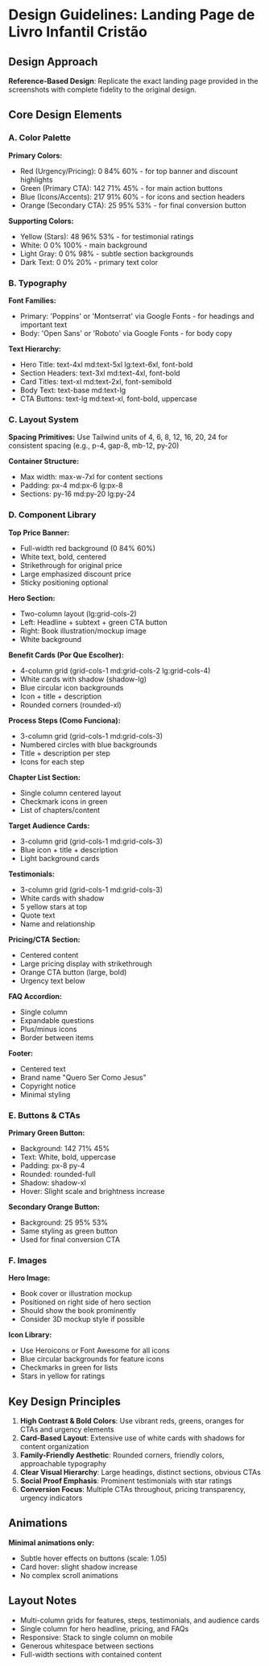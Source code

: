 # Design Guidelines: Landing Page de Livro Infantil Cristão

## Design Approach
**Reference-Based Design**: Replicate the exact landing page provided in the screenshots with complete fidelity to the original design.

## Core Design Elements

### A. Color Palette

**Primary Colors:**
- Red (Urgency/Pricing): 0 84% 60% - for top banner and discount highlights
- Green (Primary CTA): 142 71% 45% - for main action buttons
- Blue (Icons/Accents): 217 91% 60% - for icons and section headers
- Orange (Secondary CTA): 25 95% 53% - for final conversion button

**Supporting Colors:**
- Yellow (Stars): 48 96% 53% - for testimonial ratings
- White: 0 0% 100% - main background
- Light Gray: 0 0% 98% - subtle section backgrounds
- Dark Text: 0 0% 20% - primary text color

### B. Typography

**Font Families:**
- Primary: 'Poppins' or 'Montserrat' via Google Fonts - for headings and important text
- Body: 'Open Sans' or 'Roboto' via Google Fonts - for body copy

**Text Hierarchy:**
- Hero Title: text-4xl md:text-5xl lg:text-6xl, font-bold
- Section Headers: text-3xl md:text-4xl, font-bold
- Card Titles: text-xl md:text-2xl, font-semibold
- Body Text: text-base md:text-lg
- CTA Buttons: text-lg md:text-xl, font-bold, uppercase

### C. Layout System

**Spacing Primitives:** Use Tailwind units of 4, 6, 8, 12, 16, 20, 24 for consistent spacing (e.g., p-4, gap-8, mb-12, py-20)

**Container Structure:**
- Max width: max-w-7xl for content sections
- Padding: px-4 md:px-6 lg:px-8
- Sections: py-16 md:py-20 lg:py-24

### D. Component Library

**Top Price Banner:**
- Full-width red background (0 84% 60%)
- White text, bold, centered
- Strikethrough for original price
- Large emphasized discount price
- Sticky positioning optional

**Hero Section:**
- Two-column layout (lg:grid-cols-2)
- Left: Headline + subtext + green CTA button
- Right: Book illustration/mockup image
- White background

**Benefit Cards (Por Que Escolher):**
- 4-column grid (grid-cols-1 md:grid-cols-2 lg:grid-cols-4)
- White cards with shadow (shadow-lg)
- Blue circular icon backgrounds
- Icon + title + description
- Rounded corners (rounded-xl)

**Process Steps (Como Funciona):**
- 3-column grid (grid-cols-1 md:grid-cols-3)
- Numbered circles with blue backgrounds
- Title + description per step
- Icons for each step

**Chapter List Section:**
- Single column centered layout
- Checkmark icons in green
- List of chapters/content

**Target Audience Cards:**
- 3-column grid (grid-cols-1 md:grid-cols-3)
- Blue icon + title + description
- Light background cards

**Testimonials:**
- 3-column grid (grid-cols-1 md:grid-cols-3)
- White cards with shadow
- 5 yellow stars at top
- Quote text
- Name and relationship

**Pricing/CTA Section:**
- Centered content
- Large pricing display with strikethrough
- Orange CTA button (large, bold)
- Urgency text below

**FAQ Accordion:**
- Single column
- Expandable questions
- Plus/minus icons
- Border between items

**Footer:**
- Centered text
- Brand name "Quero Ser Como Jesus"
- Copyright notice
- Minimal styling

### E. Buttons & CTAs

**Primary Green Button:**
- Background: 142 71% 45%
- Text: White, bold, uppercase
- Padding: px-8 py-4
- Rounded: rounded-full
- Shadow: shadow-xl
- Hover: Slight scale and brightness increase

**Secondary Orange Button:**
- Background: 25 95% 53%
- Same styling as green button
- Used for final conversion CTA

### F. Images

**Hero Image:**
- Book cover or illustration mockup
- Positioned on right side of hero section
- Should show the book prominently
- Consider 3D mockup style if possible

**Icon Library:**
- Use Heroicons or Font Awesome for all icons
- Blue circular backgrounds for feature icons
- Checkmarks in green for lists
- Stars in yellow for ratings

## Key Design Principles

1. **High Contrast & Bold Colors**: Use vibrant reds, greens, oranges for CTAs and urgency elements
2. **Card-Based Layout**: Extensive use of white cards with shadows for content organization
3. **Family-Friendly Aesthetic**: Rounded corners, friendly colors, approachable typography
4. **Clear Visual Hierarchy**: Large headings, distinct sections, obvious CTAs
5. **Social Proof Emphasis**: Prominent testimonials with star ratings
6. **Conversion Focus**: Multiple CTAs throughout, pricing transparency, urgency indicators

## Animations

**Minimal animations only:**
- Subtle hover effects on buttons (scale: 1.05)
- Card hover: slight shadow increase
- No complex scroll animations

## Layout Notes

- Multi-column grids for features, steps, testimonials, and audience cards
- Single column for hero headline, pricing, and FAQs
- Responsive: Stack to single column on mobile
- Generous whitespace between sections
- Full-width sections with contained content